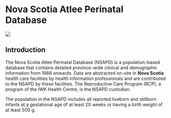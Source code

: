 # Nova Scotia Atlee Perinatal Database

![]("images/3_logos_2021-1.png")

## Introduction

The Nova Scotia Atlee Perinatal Database (NSAPD) is a population-based database that contains detailed province-wide clinical and demographic information from 1988 onwards. Data are abstracted on-site in **Nova Scotia** health care facilities by health information professionals and are contributed to the NSAPD by these facilities. The Reproductive Care Program (RCP), a program of the IWK Health Centre, is the NSAPD custodian.

The population in the NSAPD includes all reported liveborn and stillborn infants at a gestational age of at least 20 weeks or having a birth weight of at least 500 g.
